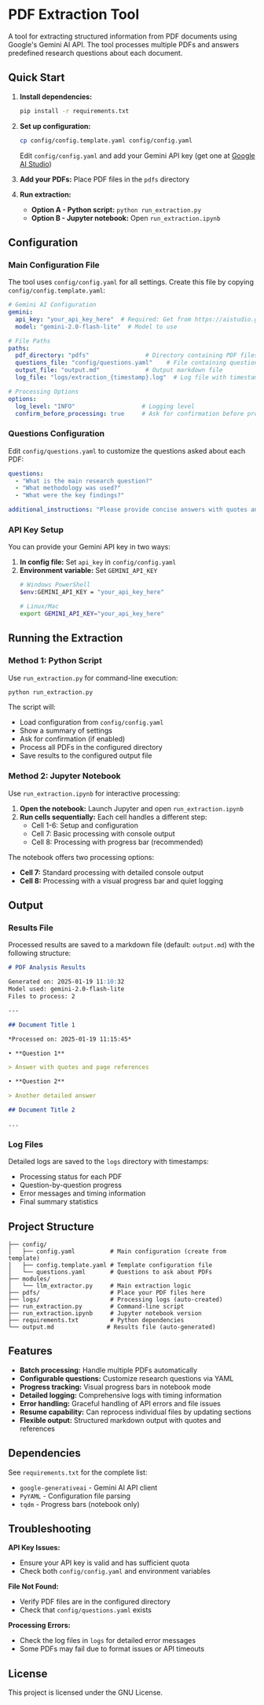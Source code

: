 # PDF Extraction Tool

A tool for extracting structured information from PDF documents using Google's Gemini AI API. The tool processes multiple PDFs and answers predefined research questions about each document.

## Quick Start

1. **Install dependencies:**
   ```bash
   pip install -r requirements.txt
   ```

2. **Set up configuration:**
   ```bash
   cp config/config.template.yaml config/config.yaml
   ```
   Edit `config/config.yaml` and add your Gemini API key (get one at [Google AI Studio](https://aistudio.google.com/app/apikey))

3. **Add your PDFs:**
   Place PDF files in the `pdfs` directory

4. **Run extraction:**
   - **Option A - Python script:** `python run_extraction.py`
   - **Option B - Jupyter notebook:** Open `run_extraction.ipynb`

## Configuration

### Main Configuration File

The tool uses `config/config.yaml` for all settings. Create this file by copying `config/config.template.yaml`:

```yaml
# Gemini AI Configuration
gemini:
  api_key: "your_api_key_here"  # Required: Get from https://aistudio.google.com/app/apikey
  model: "gemini-2.0-flash-lite"  # Model to use

# File Paths
paths:
  pdf_directory: "pdfs"                # Directory containing PDF files
  questions_file: "config/questions.yaml"    # File containing questions to ask
  output_file: "output.md"             # Output markdown file
  log_file: "logs/extraction_{timestamp}.log"  # Log file with timestamp

# Processing Options
options:
  log_level: "INFO"                   # Logging level
  confirm_before_processing: true     # Ask for confirmation before processing
```

### Questions Configuration

Edit `config/questions.yaml` to customize the questions asked about each PDF:

```yaml
questions:
  - "What is the main research question?"
  - "What methodology was used?"
  - "What were the key findings?"

additional_instructions: "Please provide concise answers with quotes and page references."
```

### API Key Setup

You can provide your Gemini API key in two ways:

1. **In config file:** Set `api_key` in `config/config.yaml`
2. **Environment variable:** Set `GEMINI_API_KEY`
   ```bash
   # Windows PowerShell
   $env:GEMINI_API_KEY = "your_api_key_here"
   
   # Linux/Mac
   export GEMINI_API_KEY="your_api_key_here"
   ```

## Running the Extraction

### Method 1: Python Script

Use `run_extraction.py` for command-line execution:

```bash
python run_extraction.py
```

The script will:
- Load configuration from `config/config.yaml`
- Show a summary of settings
- Ask for confirmation (if enabled)
- Process all PDFs in the configured directory
- Save results to the configured output file

### Method 2: Jupyter Notebook

Use `run_extraction.ipynb` for interactive processing:

1. **Open the notebook:** Launch Jupyter and open `run_extraction.ipynb`
2. **Run cells sequentially:** Each cell handles a different step:
   - Cell 1-6: Setup and configuration
   - Cell 7: Basic processing with console output
   - Cell 8: Processing with progress bar (recommended)

The notebook offers two processing options:
- **Cell 7:** Standard processing with detailed console output
- **Cell 8:** Processing with a visual progress bar and quiet logging

## Output

### Results File

Processed results are saved to a markdown file (default: `output.md`) with the following structure:

```markdown
# PDF Analysis Results

Generated on: 2025-01-19 11:10:32
Model used: gemini-2.0-flash-lite
Files to process: 2

---

## Document Title 1

*Processed on: 2025-01-19 11:15:45*

• **Question 1**

> Answer with quotes and page references

• **Question 2**

> Another detailed answer

## Document Title 2

...
```

### Log Files

Detailed logs are saved to the `logs` directory with timestamps:
- Processing status for each PDF
- Question-by-question progress
- Error messages and timing information
- Final summary statistics

## Project Structure

```
├── config/
│   ├── config.yaml          # Main configuration (create from template)
│   ├── config.template.yaml # Template configuration file
│   └── questions.yaml       # Questions to ask about PDFs
├── modules/
│   └── llm_extractor.py     # Main extraction logic
├── pdfs/                    # Place your PDF files here
├── logs/                    # Processing logs (auto-created)
├── run_extraction.py        # Command-line script
├── run_extraction.ipynb     # Jupyter notebook version
├── requirements.txt         # Python dependencies
└── output.md               # Results file (auto-generated)
```

## Features

- **Batch processing:** Handle multiple PDFs automatically
- **Configurable questions:** Customize research questions via YAML
- **Progress tracking:** Visual progress bars in notebook mode
- **Detailed logging:** Comprehensive logs with timing information
- **Error handling:** Graceful handling of API errors and file issues
- **Resume capability:** Can reprocess individual files by updating sections
- **Flexible output:** Structured markdown output with quotes and references

## Dependencies

See `requirements.txt` for the complete list:
- `google-generativeai` - Gemini AI API client
- `PyYAML` - Configuration file parsing
- `tqdm` - Progress bars (notebook only)

## Troubleshooting

**API Key Issues:**
- Ensure your API key is valid and has sufficient quota
- Check both `config/config.yaml` and environment variables

**File Not Found:**
- Verify PDF files are in the configured directory
- Check that `config/questions.yaml` exists

**Processing Errors:**
- Check the log files in `logs` for detailed error messages
- Some PDFs may fail due to format issues or API timeouts

## License

This project is licensed under the GNU License.